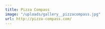 ```yaml
---
title: Pizza Compass
image: "/uploads/gallery__pizzacompass.jpg"
url: http://pizza-compass.com/
---
```


